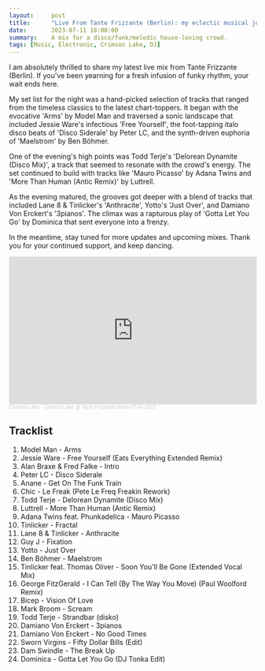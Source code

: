 ```yaml
---
layout:     post
title:      "Live From Tante Frizzante (Berlin): my eclectic musical journey on the 7th of July, 2023"
date:       2023-07-11 18:00:00
summary:    A mix for a disco/funk/melodic house-loving crowd.
tags: [Music, Electronic, Crimson Lake, DJ]
---
```


I am absolutely thrilled to share my latest live mix from Tante Frizzante (Berlin). If you've been yearning for a fresh infusion of funky rhythm, your wait ends here.

My set list for the night was a hand-picked selection of tracks that ranged from the timeless classics to the latest chart-toppers. It began with the evocative 'Arms' by Model Man and traversed a sonic landscape that included Jessie Ware's infectious 'Free Yourself', the foot-tapping italo disco beats of 'Disco Siderale' by Peter LC, and the synth-driven euphoria of 'Maelstrom' by Ben Böhmer.

One of the evening's high points was Todd Terje's 'Delorean Dynamite (Disco Mix)', a track that seemed to resonate with the crowd's energy. The set continued to build with tracks like 'Mauro Picasso' by Adana Twins and 'More Than Human (Antic Remix)' by Luttrell.

As the evening matured, the grooves got deeper with a blend of tracks that included Lane 8 & Tinlicker's 'Anthracite', Yotto's 'Just Over', and Damiano Von Erckert's '3pianos'. The climax was a rapturous play of 'Gotta Let You Go' by Dominica that sent everyone into a frenzy.

In the meantime, stay tuned for more updates and upcoming mixes. Thank you for your continued support, and keep dancing.


<iframe width="100%" height="300" scrolling="no" frameborder="no" allow="autoplay" src="https://w.soundcloud.com/player/?url=https%3A//api.soundcloud.com/tracks/1562016352&color=%23ff5500&auto_play=false&hide_related=false&show_comments=true&show_user=true&show_reposts=false&show_teaser=true&visual=true"></iframe><div style="font-size: 10px; color: #cccccc;line-break: anywhere;word-break: normal;overflow: hidden;white-space: nowrap;text-overflow: ellipsis; font-family: Interstate,Lucida Grande,Lucida Sans Unicode,Lucida Sans,Garuda,Verdana,Tahoma,sans-serif;font-weight: 100;"><a href="https://soundcloud.com/thecrimsonlake" title="Crimson Lake" target="_blank" style="color: #cccccc; text-decoration: none;">Crimson Lake</a> · <a href="https://soundcloud.com/thecrimsonlake/crimson-lake-tante-frizzante-berlin-07-07-2023" title="Crimson Lake @ Tante Frizzante Berlin 07-07-2023" target="_blank" style="color: #cccccc; text-decoration: none;">Crimson Lake @ Tante Frizzante Berlin 07-07-2023</a></div>


## Tracklist

1. Model Man - Arms
2. Jessie Ware - Free Yourself (Eats Everything Extended Remix)
3. Alan Braxe & Fred Falke - Intro
4. Peter LC - Disco Siderale
5. Anane - Get On The Funk Train
6. Chic - Le Freak (Pete Le Freq Freakin Rework)
7. Todd Terje - Delorean Dynamite (Disco Mix)
8. Luttrell  - More Than Human (Antic Remix)
9. Adana Twins feat. Phunkadelica - Mauro Picasso
10. Tinlicker - Fractal
11. Lane 8 & Tinlicker - Anthracite
12. Guy J - Fixation
13. Yotto - Just Over
14. Ben Böhmer - Maelstrom
15. Tinlicker feat. Thomas Oliver - Soon You'll Be Gone (Extended Vocal Mix)
16. George FitzGerald - I Can Tell (By The Way You Move) (Paul Woolford Remix)
17. Bicep - Vision Of Love
18. Mark Broom - Scream
19. Todd Terje - Strandbar (disko)
20. Damiano Von Erckert - 3pianos
21. Damiano Von Erckert - No Good Times
22. Sworn Virgins - Fifty Dollar Bills (Edit)
23. Dam Swindle - The Break Up
24. Dominica - Gotta Let You Go (DJ Tonka Edit)